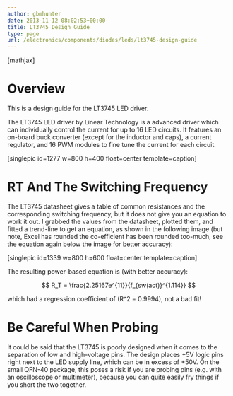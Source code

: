 ```yaml
---
author: gbmhunter
date: 2013-11-12 08:02:53+00:00
title: LT3745 Design Guide
type: page
url: /electronics/components/diodes/leds/lt3745-design-guide
---
```


[mathjax]

# Overview

This is a design guide for the LT3745 LED driver.

The LT3745 LED driver by Linear Technology is a advanced driver which can individually control the current for up to 16 LED circuits. It features an on-board buck converter (except for the inductor and caps), a current regulator, and 16 PWM modules to fine tune the current for each circuit.

[singlepic id=1277 w=800 h=400 float=center template=caption]

# RT And The Switching Frequency

The LT3745 datasheet gives a table of common resistances and the corresponding switching frequency, but it does not give you an equation to work it out. I grabbed the values from the datasheet, plotted them, and fitted a trend-line to get an equation, as shown in the following image (but note, Excel has rounded the co-efficient has been rounded too-much, see the equation again below the image for better accuracy):

[singlepic id=1339 w=800 h=600 float=center template=caption]

The resulting power-based equation is (with better accuracy):

$$ R_T = \frac{2.25167e^{11}}{f_{sw(act)}^{1.114}} $$

which had a regression coefficient of \(R^2 = 0.9994\), not a bad fit!

# Be Careful When Probing

It could be said that the LT3745 is poorly designed when it comes to the separation of low and high-voltage pins. The design places +5V logic pins right next to the LED supply line, which can be in excess of +50V. On the small QFN-40 package, this poses a risk if you are probing pins (e.g. with an oscilloscope or multimeter), because you can quite easily fry things if you short the two together.

#  
